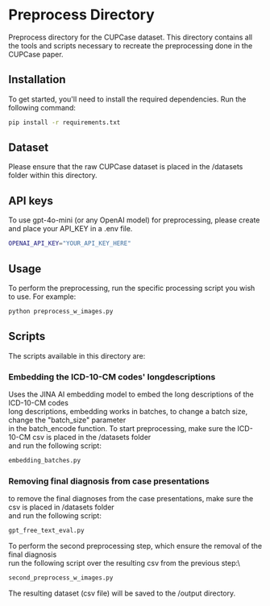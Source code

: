 # Preprocess Directory

Preprocess directory for the CUPCase dataset. 
This directory contains all the tools and scripts necessary to recreate the preprocessing done in the CUPCase paper.

## Installation

To get started, you'll need to install the required dependencies. Run the following command:

```bash
pip install -r requirements.txt
```

## Dataset

Please ensure that the raw CUPCase dataset is placed in the /datasets folder within this directory.

## API keys

To use gpt-4o-mini (or any OpenAI model) for preprocessing, please create and place your API_KEY in a .env file.
```bash
OPENAI_API_KEY="YOUR_API_KEY_HERE"
```
## Usage

To perform the preprocessing, run the specific processing script you wish to use. For example:

```bash
python preprocess_w_images.py
```

## Scripts

The scripts available in this directory are:

### Embedding the ICD-10-CM codes' longdescriptions 

Uses the JINA AI embedding model to embed the long descriptions of the ICD-10-CM codes\
long descriptions, embedding works in batches, to change a batch size, change the "batch_size" parameter\
in the batch_encode function. To start preprocessing, make sure the ICD-10-CM csv is placed in the /datasets folder\
and run the following script:

```bash
embedding_batches.py
```

### Removing final diagnosis from case presentations

to remove the final diagnoses from the case presentations, make sure the csv is placed in /datasets folder\
and run the following script:
```bash
gpt_free_text_eval.py
```
To perform the second preprocessing step, which ensure the removal of the final diagnosis\
run the following script over the resulting csv from the previous step:\

```bash
second_preprocess_w_images.py
```

The resulting dataset (csv file) will be saved to the /output directory.
